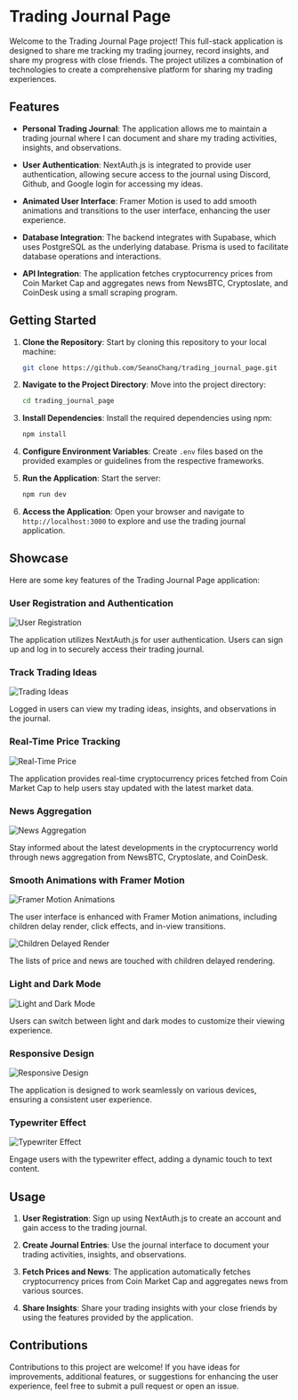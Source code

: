 # Trading Journal Page

Welcome to the Trading Journal Page project! This full-stack application is designed to share me tracking my trading journey, record insights, and share my progress with close friends. The project utilizes a combination of technologies to create a comprehensive platform for sharing my trading experiences.

## Features

- **Personal Trading Journal**: The application allows me to maintain a trading journal where I can document and share my trading activities, insights, and observations.

- **User Authentication**: NextAuth.js is integrated to provide user authentication, allowing secure access to the journal using Discord, Github, and Google login for accessing my ideas.

- **Animated User Interface**: Framer Motion is used to add smooth animations and transitions to the user interface, enhancing the user experience.

- **Database Integration**: The backend integrates with Supabase, which uses PostgreSQL as the underlying database. Prisma is used to facilitate database operations and interactions.

- **API Integration**: The application fetches cryptocurrency prices from Coin Market Cap and aggregates news from NewsBTC, Cryptoslate, and CoinDesk using a small scraping program.

## Getting Started

1. **Clone the Repository**: Start by cloning this repository to your local machine:

   ```bash
   git clone https://github.com/SeanoChang/trading_journal_page.git
   ```

2. **Navigate to the Project Directory**: Move into the project directory:

   ```bash
   cd trading_journal_page
   ```

3. **Install Dependencies**: Install the required dependencies using npm:

   ```bash
   npm install
   ```

4. **Configure Environment Variables**: Create `.env` files based on the provided examples or guidelines from the respective frameworks.

5. **Run the Application**: Start the server:

   ```bash
   npm run dev
   ```

6. **Access the Application**: Open your browser and navigate to `http://localhost:3000` to explore and use the trading journal application.

## Showcase

Here are some key features of the Trading Journal Page application:

### User Registration and Authentication

![User Registration](./public/screenshots/Sign_in.gif)

The application utilizes NextAuth.js for user authentication. Users can sign up and log in to securely access their trading journal.

### Track Trading Ideas

![Trading Ideas](./public/screenshots/trading_journal.gif)

Logged in users can view my trading ideas, insights, and observations in the journal.

### Real-Time Price Tracking

![Real-Time Price](./public/screenshots/Prices.png)

The application provides real-time cryptocurrency prices fetched from Coin Market Cap to help users stay updated with the latest market data.

### News Aggregation

![News Aggregation](./public/screenshots/News.png)

Stay informed about the latest developments in the cryptocurrency world through news aggregation from NewsBTC, Cryptoslate, and CoinDesk.

### Smooth Animations with Framer Motion

![Framer Motion Animations](./public/screenshots/Smooth_animation.gif)

The user interface is enhanced with Framer Motion animations, including children delay render, click effects, and in-view transitions.

![Children Delayed Render](./public/screenshots/Children_rendering.gif)

The lists of price and news are touched with children delayed rendering.

### Light and Dark Mode

![Light and Dark Mode](./public/screenshots/light_dark_mode.gif)

Users can switch between light and dark modes to customize their viewing experience.

### Responsive Design

![Responsive Design](./public/screenshots/responsive.gif)

The application is designed to work seamlessly on various devices, ensuring a consistent user experience.

### Typewriter Effect

![Typewriter Effect](./public/screenshots/Typewriter.gif)

Engage users with the typewriter effect, adding a dynamic touch to text content.

## Usage

1. **User Registration**: Sign up using NextAuth.js to create an account and gain access to the trading journal.

2. **Create Journal Entries**: Use the journal interface to document your trading activities, insights, and observations.

3. **Fetch Prices and News**: The application automatically fetches cryptocurrency prices from Coin Market Cap and aggregates news from various sources.

4. **Share Insights**: Share your trading insights with your close friends by using the features provided by the application.

## Contributions

Contributions to this project are welcome! If you have ideas for improvements, additional features, or suggestions for enhancing the user experience, feel free to submit a pull request or open an issue.
